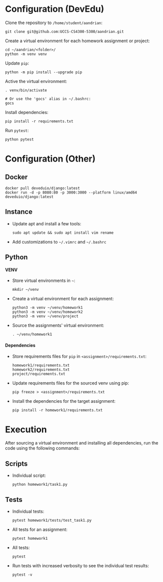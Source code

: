 # Configuration (DevEdu)
Clone the repository to `/home/student/aandrian`:
```
git clone git@github.com:UCCS-CS4300-5300/aandrian.git
```
Create a virtual environment for each homework assignment or project:
```
cd ~/aandrian/<folder>/
python -m venv venv
```
Update `pip`:
```
python -m pip install --upgrade pip
```
Active the virtual environment:
```
. venv/bin/activate

# Or use the 'gocs' alias in ~/.bashrc:
gocs
```
Install dependencies:
```
pip install -r requirements.txt
```
Run `pytest`:
```
python pytest
```

# Configuration (Other)
## Docker
```
docker pull deveduio/django:latest
docker run -d -p 8080:80 -p 3000:3000 --platform linux/amd64 deveduio/django:latest 
```

## Instance
- Update apt and install a few tools:
  ```
  sudo apt update && sudo apt install vim rename
  ```
- Add customizations to `~/.vimrc` and `~/.bashrc`

## Python
#### VENV
- Store virtual environments in `~`:
  ```
  mkdir ~/venv
  ```
- Create a virtual environment for each assignment:
  ```
  python3 -m venv ~/venv/homework1
  python3 -m venv ~/venv/homework2
  python3 -m venv ~/venv/project
  ```
- Source the assignments' virtual environment:
  ```
  . ~/venv/homework1
  ```

#### Dependencies
- Store requirements files for `pip` in `<assignment>/requirements.txt`:
  ```
  homework1/requirements.txt
  homework2/requirements.txt
  project/requirements.txt
  ```
- Update requirements files for the sourced venv using pip:
  ```
  pip freeze > <assignment>/requirements.txt
  ```
- Install the dependencies for the target assignment:
  ```
  pip install -r homework1/requirements.txt
  ```

# Execution
After sourcing a virtual environment and installing all dependencies, run the code using the following commands:

## Scripts
- Individual script:
  ```
  python homework1/task1.py
  ```

## Tests
- Individual tests:
  ```
  pytest homework1/tests/test_task1.py
  ```
- All tests for an assignment:
  ```
  pytest homework1
  ```
- All tests:
  ```
  pytest
  ```
- Run tests with increased verbosity to see the individual test results:
  ```
  pytest -v
  ```